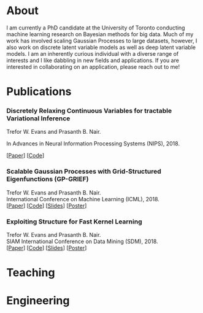 # About
I am currently a PhD candidate at the University of Toronto conducting machine learning research on Bayesian methods for big data.
Much of my work has involved scaling Gaussian Processes to large datasets, however, I also work on discrete latent variable models as well as deep latent variable models.
I am an inherently curious individual with a diverse range of interests and I like dabbling in new fields and applications.
If you are interested in collaborating on an application, please reach out to me!

# Publications
### Discretely Relaxing Continuous Variables for tractable Variational Inference
Trefor W. Evans and Prasanth B. Nair.

 In Advances in Neural Information Processing Systems (NIPS), 2018.

\[[Paper](https://arxiv.org/abs/1809.04279)\]
\[[Code](https://github.com/treforevans/direct)\]

### Scalable Gaussian Processes with Grid-Structured Eigenfunctions (GP-GRIEF)
Trefor W. Evans and Prasanth B. Nair.  <br /> 
International Conference on Machine Learning (ICML), 2018. <br /> 
\[[Paper](https://arxiv.org/abs/1807.02125)\]
\[[Code](https://github.com/treforevans/gp_grief)\]
\[[Slides](files/gp-grief_icml_slides.pdf)\]
\[[Poster](files/gp-grief_icml_poster.pdf)\]

### Exploiting Structure for Fast Kernel Learning
Trefor W. Evans and Prasanth B. Nair. \
SIAM International Conference on Data Mining (SDM), 2018.\
\[[Paper](https://arxiv.org/abs/1808.03351)\]
\[[Code](https://github.com/treforevans/gp_grid)\]
\[[Slides](files/gappy_sdm_slides.pdf)\]
\[[Poster](files/gappy_sdm_poster.pdf)\]

# Teaching

# Engineering

